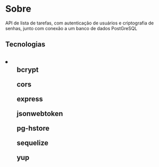 # Sobre
API de lista de tarefas, com autenticação de usuários e criptografia de senhas, junto com conexão a um banco de dados PostGreSQL

<h2>Tecnologias<h2>
 
  <li>
    <ul>bcrypt</ul>
    <ul>cors</ul>
    <ul>express</ul>
    <ul>jsonwebtoken</ul>
    <ul>pg-hstore</ul>
    <ul>sequelize</ul>
    <ul>yup</ul>
  </li>
